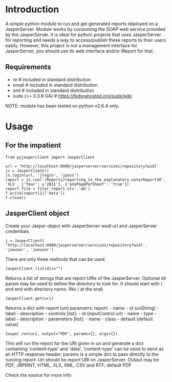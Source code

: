Introduction
============

A simple python module to run and get generated reports deployed on a JasperServer. Module works by consuming the SOAP web service provided by the JasperServer. It is ideal for python projects that uses JasperServer for reporting and needs a way to access/publish these reports to their users easily. However, this project is not a management interface for JasperServer, you should use its web interface and/or iReport for that.

Requirements
------------

* re # included in standard distribution
* email # included in standard distribution
* xml # included in standard distribution
* suds (>= 0.3.8 GA) # https://fedorahosted.org/suds/wiki

NOTE: module has been tested on python v2.6.4 only.

Usage
=====

For the impatient
-----------------

    from pyjasperclient import JasperClient
    
    url = 'http://localhost:8080/jasperserver/services/repository?wsdl'
    jc = JasperClient()
    js.login(url, 'jlogin', 'jpass')
    report = js.run('/Reports/reporting_to_the_explanatory_note/Report30', 'XLS', {'Year': u'2011'}, {'onePagePerSheet': 'true'})
    report_file = file('report.xls','wb')
    f.write(report[1]['data'])
    f.close()


JasperClient object
-------------------
Create your Jasper object with JasperServer wsdl url and JasperServer credentials.

    j = JasperClient( 'http://localhost:8080/jasperserver/services/repository?wsdl', 'joeuser', 'joeuser')

There are only three methods that can be used.

    JasperClient.list(dir="")

Returns a list of strings that are report URIs of the JasperServer. Optional dir param may be used to define the directory to look for. It should start with / and end with directory name. (No / at the end)

    JasperClient.get(uri)

Returns a dict with report (uri) parametrs:
    report:
        - name
        - id (uriString)
        - label
        - description
        - controls [list]:
            - id (inputControl uri)
            - name
            - type
            - label
            - description
        - parameters [list]:
            - name
            - class
            - default (default value)

    Jasper.run(uri, output="PDF", params={}, args={})

This will run the report for the URI given in uri and generate a dict containing 'content-type' and 'data'. 'content-type' can be used to send as an HTTP response header. params is a simple dict to pass directly to the running report. Uri should be report URI on JasperServer. Output may be PDF, JRPRINT, HTML, XLS, XML, CSV and RTF; default PDF

Check the source for more info
